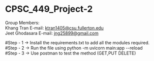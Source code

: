 # CPSC_449_Project-2

Group Members:
<br>
Khang Tran            E-mail: ktran1405@csu.fullerton.edu
<br>
Jeet Ghodasara        E-mail: jng25899@gmail.com 

#Step - 1 -> Install the requirements.txt to add all the modules required.
<br>
#Step - 2 -> Run the file using python -m uvicorn main:app --reload
<br>
#Step - 3 -> Use postman to test the method (GET,PUT DELETE)


